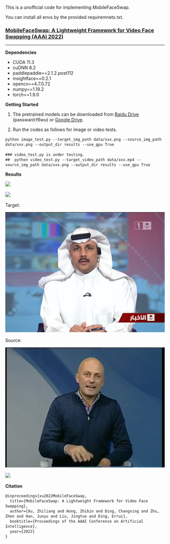 This is a unofficial code for implementing MobileFaceSwap.

You can install all envs by the provided requiremnets.txt.

### [MobileFaceSwap: A Lightweight Framework for Video Face Swapping (AAAI 2022)](https://arxiv.org/abs/2201.03808)

---

**Dependencies**

- CUDA 11.3
- cuDNN 8.2
- paddlepaddle==2.1.2.post112
- insightface==0.2.1
- opencv==4.7.0.72
- numpy==1.19.2
- torch==1.9.0

**Getting Started**

1. The pretrained models can be downloaded from [Baidu Drive](https://pan.baidu.com/s/14_Wat-OA6ljGfR3Hk8Fk6A) (passward:f6wu) or [Google Drive](https://drive.google.com/file/d/1ZIzGLDB15GRAZAbkfNR0hNWdgQpxeA_r/view?usp=sharing).

2. Run the codes as follows for image or video tests.

```
python image_test.py --target_img_path data/xxx.png --source_img_path data/xxx.png --output_dir results --use_gpu True

### video_test.py is under testing.
##  python video_test.py --target_video_path data/xxx.mp4 --source_img_path data/xxx.png --output_dir results --use_gpu True
```


**Results**

![](docs/demo.png)

![](docs/video.gif)

Target:

![](images/source.png)

Source:

![](images/target.png)

![](results/source)

**Citation**
```
@inproceedings{xu2022MobileFaceSwap,
  title={MobileFaceSwap: A Lightweight Framework for Video Face Swapping},
  author={Xu, Zhiliang and Hong, Zhibin and Ding, Changxing and Zhu, Zhen and Han, Junyu and Liu, Jingtuo and Ding, Errui},
  booktitle={Proceedings of the AAAI Conference on Artificial Intelligence},
  year={2022}
}
```
